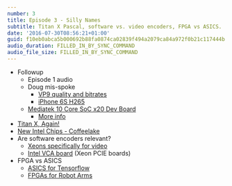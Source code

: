 ```yaml
---
number: 3
title: Episode 3 - Silly Names
subtitle: Titan X Pascal, software vs. video encoders, FPGA vs ASICS.
date: '2016-07-30T08:56:21+01:00'
guid: f10eb0abca5b000692b88fa0874ca02839f494a2079ca84a972f0b21c117444b
audio_duration: FILLED_IN_BY_SYNC_COMMAND
audio_file_size: FILLED_IN_BY_SYNC_COMMAND
---
```


* Followup
  * Episode 1 audio
  * Doug mis-spoke
    * [VP9 quality and bitrates](https://blogs.gnome.org/rbultje/2015/09/28/vp9-encodingdecoding-performance-vs-hevch-264/)
    * [iPhone 6S H265](https://www.reddit.com/r/PleX/comments/3mgg43/psa_hevcx265_and_the_iphone_6s6s/)
  * [Mediatek 10 Core SoC x20 Dev Board](http://labs.mediatek.com/site/global/developer_tools/mediatek_android/open_platform/index.gsp)
    * [More info](http://mediatek-helio.com/x20/)
* [Titan X, Again!](https://blogs.nvidia.com/blog/2016/07/21/titan-x/)
* [New Intel Chips - Coffeelake](http://wccftech.com/intel-14nm-coffee-lake-10nm-cannonlake-2018/)
* Are software encoders relevant?
  * [Xeons specifically for video](http://www.anandtech.com/show/10361/intel-announces-xeon-e3-1500-v5-iris-pro-and-edram-for-streaming-video)
  * [Intel VCA board](http://www.intel.com/content/dam/support/us/en/documents/server-products/valleyvista_qsg_h90575001.pdf) (Xeon PCIE boards)
* FPGA vs ASICS
  * [ASICS for Tensorflow](https://cloudplatform.googleblog.com/2016/05/Google-supercharges-machine-learning-tasks-with-custom-chip.html)
  * [FPGAs for Robot Arms](http://spectrum.ieee.org/automaton/robotics/robotics-software/custom-processor-speeds-up-robot-motion-planning-by-factor-of-1000)
